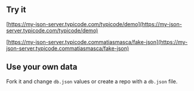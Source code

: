 ## Try it

[https://my-json-server.typicode.com/typicode/demo](https://my-json-server.typicode.com/typicode/demo)

[https://my-json-server.typicode.commatiasmasca/fake-json](https://my-json-server.typicode.commatiasmasca/fake-json)

## Use your own data

Fork it and change `db.json` values or create a repo with a `db.json` file.
